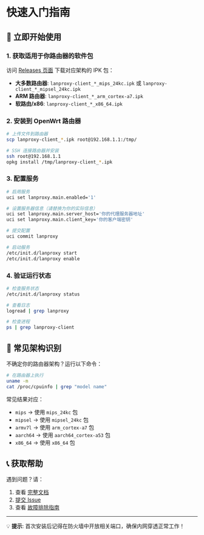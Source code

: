 # 快速入门指南

## 🚀 立即开始使用

### 1. 获取适用于你路由器的软件包

访问 [Releases 页面](../../releases) 下载对应架构的 IPK 包：

- **大多数路由器**: `lanproxy-client_*_mips_24kc.ipk` 或 `lanproxy-client_*_mipsel_24kc.ipk`
- **ARM 路由器**: `lanproxy-client_*_arm_cortex-a7.ipk`
- **软路由/x86**: `lanproxy-client_*_x86_64.ipk`

### 2. 安装到 OpenWrt 路由器

```bash
# 上传文件到路由器
scp lanproxy-client_*.ipk root@192.168.1.1:/tmp/

# SSH 连接路由器并安装
ssh root@192.168.1.1
opkg install /tmp/lanproxy-client_*.ipk
```

### 3. 配置服务

```bash
# 启用服务
uci set lanproxy.main.enabled='1'

# 设置服务器信息（请替换为你的实际信息）
uci set lanproxy.main.server_host='你的代理服务器地址'
uci set lanproxy.main.client_key='你的客户端密钥'

# 提交配置
uci commit lanproxy

# 启动服务
/etc/init.d/lanproxy start
/etc/init.d/lanproxy enable
```

### 4. 验证运行状态

```bash
# 检查服务状态
/etc/init.d/lanproxy status

# 查看日志
logread | grep lanproxy

# 检查进程
ps | grep lanproxy-client
```

## 🔧 常见架构识别

不确定你的路由器架构？运行以下命令：

```bash
# 在路由器上执行
uname -m
cat /proc/cpuinfo | grep "model name"
```

常见结果对应：
- `mips` → 使用 `mips_24kc` 包
- `mipsel` → 使用 `mipsel_24kc` 包  
- `armv7l` → 使用 `arm_cortex-a7` 包
- `aarch64` → 使用 `aarch64_cortex-a53` 包
- `x86_64` → 使用 `x86_64` 包

## 📞 获取帮助

遇到问题？请：
1. 查看 [完整文档](README-OpenWrt.md)
2. [提交 Issue](../../issues)
3. 查看 [故障排除指南](README-OpenWrt.md#troubleshooting)

---
💡 **提示**: 首次安装后记得在防火墙中开放相关端口，确保内网穿透正常工作！